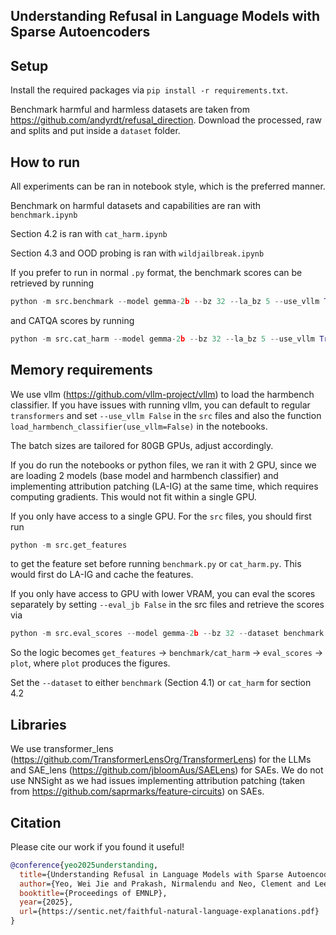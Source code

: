 ## Understanding Refusal in Language Models with Sparse Autoencoders

## Setup

Install the required packages via `pip install -r requirements.txt`.

Benchmark harmful and harmless datasets are taken from https://github.com/andyrdt/refusal_direction. Download the processed, raw and splits and put inside a `dataset` folder.

## How to run

All experiments can be ran in notebook style, which is the preferred manner. 

Benchmark on harmful datasets and capabilities are ran with `benchmark.ipynb`

Section 4.2 is ran with `cat_harm.ipynb`

Section 4.3 and OOD probing is ran with `wildjailbreak.ipynb`

If you prefer to run in normal `.py` format, the benchmark scores can be retrieved by running
```python
python -m src.benchmark --model gemma-2b --bz 32 --la_bz 5 --use_vllm True --eval_jb True
```

and CATQA scores by running
```python
python -m src.cat_harm --model gemma-2b --bz 32 --la_bz 5 --use_vllm True --eval_jb True
```

## Memory requirements

We use vllm (https://github.com/vllm-project/vllm) to load the harmbench classifier. If you have issues with running vllm, you can default to regular `transformers` and set `--use_vllm False` in the `src` files and also the function `load_harmbench_classifier(use_vllm=False)` in the notebooks.

The batch sizes are tailored for 80GB GPUs, adjust accordingly.

If you do run the notebooks or python files, we ran it with 2 GPU, since we are loading 2 models (base model and harmbench classifier) and implementing attribution patching (LA-IG) at the same time, which requires computing gradients. This would not fit within a single GPU. 

If you only have access to a single GPU. For the `src` files, you should first run 
```python
python -m src.get_features
```
to get the feature set before running `benchmark.py` or `cat_harm.py`. This would first do LA-IG and cache the features.

If you only have access to GPU with lower VRAM, you can eval the scores separately by setting `--eval_jb False` in the src files and retrieve the scores via
```python
python -m src.eval_scores --model gemma-2b --bz 32 --dataset benchmark
```
So the logic becomes `get_features` -> `benchmark/cat_harm` -> `eval_scores` -> `plot`, where `plot` produces the figures.

Set the `--dataset` to either `benchmark` (Section 4.1) or `cat_harm` for section 4.2

## Libraries

We use transformer_lens (https://github.com/TransformerLensOrg/TransformerLens) for the LLMs and SAE_lens (https://github.com/jbloomAus/SAELens) for SAEs. We do not use NNSight as we had issues implementing attribution patching (taken from https://github.com/saprmarks/feature-circuits) on SAEs.

## Citation
Please cite our work if you found it useful! 

```bibtex
@conference{yeo2025understanding,
  title={Understanding Refusal in Language Models with Sparse Autoencoders},
  author={Yeo, Wei Jie and Prakash, Nirmalendu and Neo, Clement and Lee, Roy Ka-Wei and Cambria, Erik and Satapathy, Ranjan},
  booktitle={Proceedings of EMNLP},
  year={2025},
  url={https://sentic.net/faithful-natural-language-explanations.pdf}
}
